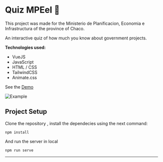 # Quiz MPEeI :memo:

This project was made for the Ministerio de Planificacion, Economia e Infrastructura of the province of Chaco.

An interactive quiz of how much you know about government projects.

**Technologies used:**

- VueJS
- JavaScript
- HTML / CSS
- TailwindCSS
- Animate.css

See the [Demo](https://ministerio-quiz.netlify.app/ "Demo")

![Example](https://media.giphy.com/media/bQolgMypsWdUQUcpXd/giphy.gif?cid=790b7611af0f95396946819a77f154b40fc2ad8deb23c189&rid=giphy.gif&ct=g)

## Project Setup

Clone the repository , install the dependecies using the next command:

```
npm install
```

And run the server in local

```
npm run serve
```

---
